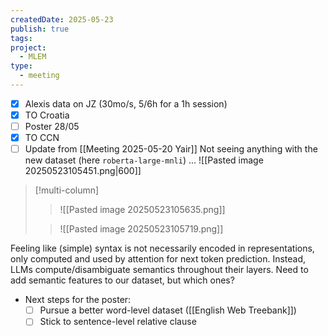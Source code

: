 ```yaml
---
createdDate: 2025-05-23
publish: true
tags: 
project:
  - MLEM
type:
  - meeting
---
```

- [x] Alexis data on JZ (30mo/s, 5/6h for a 1h session)
- [x] TO Croatia
- [ ] Poster 28/05
- [x] TO CCN
- [ ] Update from [[Meeting 2025-05-20 Yair]]
Not seeing anything with the new dataset (here `roberta-large-mnli`) ...
![[Pasted image 20250523105451.png|600]]

> [!multi-column]
>> ![[Pasted image 20250523105635.png]]
>
>> ![[Pasted image 20250523105719.png]]

Feeling like (simple) syntax is not necessarily encoded in representations, only computed and used by attention for next token prediction. Instead, LLMs compute/disambiguate semantics throughout their layers. Need to add semantic features to our dataset, but which ones?
- Next steps for the poster:
	- [ ] Pursue a better word-level dataset ([[English Web Treebank]])
	- [ ] Stick to sentence-level relative clause